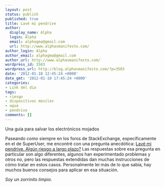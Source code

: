 ```yaml
---
layout: post
status: publish
published: true
title: Lavé mi pendrive
author:
  display_name: Alpha
  login: Alpha
  email: alphagma@gmail.com
  url: http://www.alphasmanifesto.com/
author_login: Alpha
author_email: alphagma@gmail.com
author_url: http://www.alphasmanifesto.com/
wordpress_id: 3503
wordpress_url: http://blog.alphasmanifesto.com/?p=3503
date: '2012-01-18 12:45:24 +0000'
date_gmt: '2012-01-18 17:45:24 +0000'
categories:
- Link del día
tags:
- riesgo
- dispositivos móviles
- agua
- pendrive
comments: []
---
```


Una guía para salvar los electrónicos mojados

Paseando como siempre en los foros de StackExchange, específicamente en el de SuperUser, me encontré con una pregunta anecdótica: [Lavé mi pendrive. Algún riesgo a largo plazo?](http://superuser.com/questions/372446/i-washed-my-usb-drive-any-long-term-risks) Las respuestas sobre esa pregunta en particular son algo diferentes, algunos han experimentado problemas y otros no, pero las respuestas extendidas dan muchas instrucciones de cómo tratar en estos casos. Personalmente leí más de lo que sabía, hay muchos buenos consejos para aplicar en esa situación.

_Soy un zorrinito limpio._
